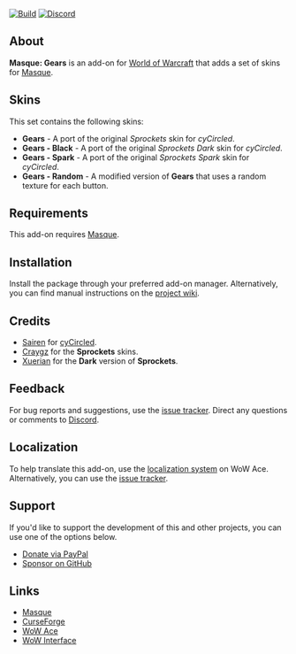 [![Build][SVG-Build]][Build]
[![Discord][SVG-Discord]][Discord]

## About

**Masque: Gears** is an add-on for [World of Warcraft] that adds a set of skins for [Masque].

## Skins

This set contains the following skins:

- **Gears** - A port of the original _Sprockets_ skin for _cyCircled_.
- **Gears - Black** - A port of the original _Sprockets Dark_ skin for _cyCircled_.
- **Gears - Spark** - A port of the original _Sprockets Spark_ skin for _cyCircled_.
- **Gears - Random** - A modified version of **Gears** that uses a random texture for each button.

## Requirements

This add-on requires [Masque].

## Installation

Install the package through your preferred add-on manager. Alternatively, you can find manual instructions on the [project wiki][Wiki].

## Credits

- [Sairen](https://www.wowace.com/members/_ForgeUser139308 "Sairen @ WoW Ace") for [cyCircled].
- [Craygz](https://www.wowace.com/members/_ForgeUser139308 "Craygz @ WoW Ace") for the **Sprockets** skins.
- [Xuerian](https://www.wowace.com/members/_ForgeUser139308 "Xuerian @ WoW Ace") for the **Dark** version of **Sprockets**.

## Feedback

For bug reports and suggestions, use the [issue tracker]. Direct any questions or comments to [Discord].

## Localization

To help translate this add-on, use the [localization system] on WoW Ace. Alternatively, you can use the [issue tracker].

## Support

If you'd like to support the development of this and other projects, you can use one of the options below.

- [Donate via PayPal][Donate]
- [Sponsor on GitHub][Sponsor]

## Links

- [Masque][Masque]
- [CurseForge][CurseForge]
- [WoW Ace][WoW Ace]
- [WoW Interface]

[Links]: #

[Build]: https://github.com/SFX-WoW/Masque_Gears/actions?query=workflow%3ARelease (Build Status)
[Discord]: https://discord.gg/DDVqkd6 (Join the Discord)

[World of Warcraft]: https://worldofwarcraft.com (World of Warcraft)
[Masque]: https://github.com/SFX-WoW/Masque (Download Masque)

[Issue Tracker]: https://github.com/SFX-WoW/Masque_Gears/issues (Report an Issue)
[Localization System]: https://www.wowace.com/projects/masque-gears/localization (Translate on WoW Ace)
[Wiki]: https://github.com/SFX-WoW/Masque_Gears/wiki (View the Wiki)

[Donate]: https://www.paypal.me/stormfxi (Donate via PayPal)
[Sponsor]: https://github.com/sponsors/StormFX (Sponsor on GitHub)

[CurseForge]: https://www.curseforge.com/wow/addons/masque-gears (View on CurseForge)
[GitHub]: https://github.com/SFX-WoW/Masque_Gears (View on GitHub)
[WoW Ace]: https://www.wowace.com/projects/masque-gears (View on WoW Ace)
[WoW Interface]: https://www.wowinterface.com/downloads/info8918 (View on WoW Interface)

[cyCircled]: https://www.wowace.com/projects/cyCircled (cyCircled on WoW Ace)

[Images]: #

[SVG-Build]: https://img.shields.io/github/workflow/status/SFX-WoW/Masque_Gears/Release?label=Build&logo=github&logoColor=fff&style=flat-square
[SVG-Discord]: https://img.shields.io/badge/Discord-7289DA?logo=discord&logoColor=fff&style=flat-square
